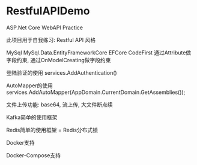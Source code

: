 # RestfulAPIDemo
ASP.Net Core WebAPI Practice

此项目用于自我练习:
Restful API 风格

MySql     MySql.Data.EntityFrameworkCore
EFCore CodeFirst 通过Attribute做字段约束, 通过OnModelCreating做字段约束
            
登陆验证的使用 
services.AddAuthentication()

AutoMapper的使用
services.AddAutoMapper(AppDomain.CurrentDomain.GetAssemblies());

文件上传功能: base64, 流上传, 大文件断点续

Kafka简单的使用框架

Redis简单的使用框架 = Redis分布式锁

Docker支持

Docker-Compose支持


